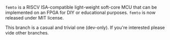 `femto` is a RISCV ISA-compatible light-weight soft-core MCU that can be implemented on an FPGA for DIY or educational purposes. `femto` is now released under MIT license.

This branch is a casual and trivial one (dev-only). If you're interested please vide other branches.
